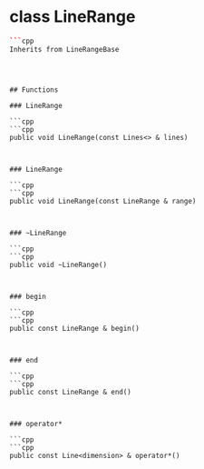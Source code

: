 # class LineRange


```cpp
```cpp
Inherits from LineRangeBase
```
```



## Functions

### LineRange

```cpp
```cpp
public void LineRange(const Lines<> & lines)
```
```


### LineRange

```cpp
```cpp
public void LineRange(const LineRange & range)
```
```


### ~LineRange

```cpp
```cpp
public void ~LineRange()
```
```


### begin

```cpp
```cpp
public const LineRange & begin()
```
```


### end

```cpp
```cpp
public const LineRange & end()
```
```


### operator*

```cpp
```cpp
public const Line<dimension> & operator*()
```
```




